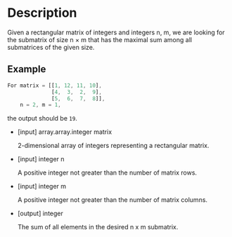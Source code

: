 # Description
Given a rectangular matrix of integers and integers n, m, we are looking for the submatrix of size n × m that has the maximal sum among all submatrices of the given size.

## Example

```javascript
For matrix = [[1, 12, 11, 10],
              [4,  3,  2,  9],
              [5,  6,  7,  8]],
    n = 2, m = 1,
```

the output should be `19`.     
- [input] array.array.integer matrix

  2-dimensional array of integers representing a rectangular matrix.

- [input] integer n

  A positive integer not greater than the number of matrix rows.

- [input] integer m

  A positive integer not greater than the number of matrix columns.

- [output] integer

  The sum of all elements in the desired n x m submatrix.
